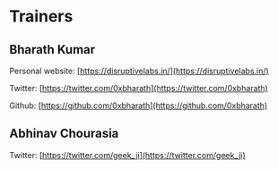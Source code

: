 # Trainers

## Bharath Kumar

Personal website: [https://disruptivelabs.in/](https://disruptivelabs.in/)

Twitter: [https://twitter.com/0xbharath](https://twitter.com/0xbharath)

Github: [https://github.com/0xbharath](https://github.com/0xbharath)

## Abhinav Chourasia

Twitter: [https://twitter.com/geek_ji](https://twitter.com/geek_ji)